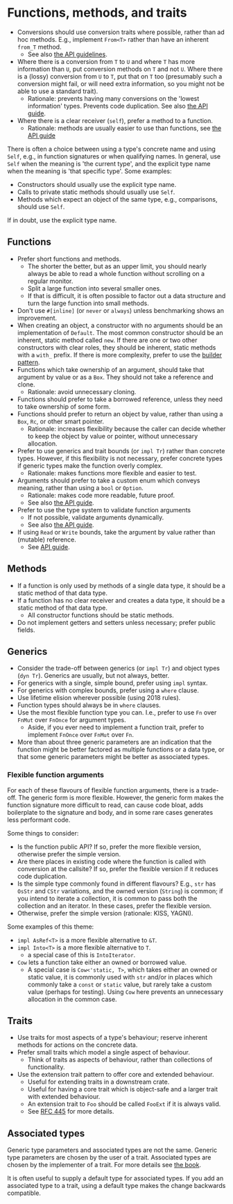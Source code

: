 # Functions, methods, and traits

* Conversions should use conversion traits where possible, rather than ad hoc methods.
  E.g., implement `From<T>` rather than have an inherent `from_T` method.
  - See also [the API guidelines](https://github.com/rust-lang/api-guidelines/blob/master/src/interoperability.md#conversions-use-the-standard-traits-from-asref-asmut-c-conv-traits).
* Where there is a conversion from `T` to `U` and where `T` has more information than `U`, put conversion methods on `T` and not `U`.
  Where there is a (lossy) conversion from `U` to `T`, put that on `T` too (presumably such a conversion might fail, or will need extra information, so you might not be able to use a standard trait).
  - Rationale: prevents having many conversions on the 'lowest information' types.
    Prevents code duplication.
    See also [the API guide](https://github.com/rust-lang/api-guidelines/blob/master/src/predictability.md#conversions-live-on-the-most-specific-type-involved-c-conv-specific).
* Where there is a clear receiver (`self`), prefer a method to a function.
  - Rationale: methods are usually easier to use than functions, see [the API guide](https://github.com/rust-lang/api-guidelines/blob/master/src/predictability.md#functions-with-a-clear-receiver-are-methods-c-method)

There is often a choice between using a type's concrete name and using `Self`, e.g., in function signatures or when qualifying names.
In general, use `Self` when the meaning is 'the current type', and the explicit type name when the meaning is 'that specific type'.
Some examples:

* Constructors should usually use the explicit type name.
* Calls to private static methods should usually use `Self`.
* Methods which expect an object of the same type, e.g., comparisons, should use `Self`.

If in doubt, use the explicit type name.


## Functions

* Prefer short functions and methods.
  - The shorter the better, but as an upper limit, you should nearly always be able to read a whole function without scrolling on a regular monitor.
  - Split a large function into several smaller ones.
  - If that is difficult, it is often possible to factor out a data structure and turn the large function into small methods.
* Don't use `#[inline]` (or `never` or `always`) unless benchmarking shows an improvement.
* When creating an object, a constructor with no arguments should be an implementation of `Default`.
  The most common constructor should be an inherent, static method called `new`.
  If there are one or two other constructors with clear roles, they should be inherent, static methods with a `with_` prefix.
  If there is more complexity, prefer to use the [builder pattern](https://github.com/rust-lang/api-guidelines/blob/master/src/type-safety.md#builders-enable-construction-of-complex-values-c-builder).
* Functions which take ownership of an argument, should take that argument by value or as a `Box`.
  They should not take a reference and clone.
  - Rationale: avoid unnecessary cloning.
* Functions should prefer to take a borrowed reference, unless they need to take ownership of some form.
* Functions should prefer to return an object by value, rather than using a `Box`, `Rc`, or other smart pointer.
  - Rationale: increases flexibility because the caller can decide whether to keep the object by value or pointer, without unnecessary allocation.
* Prefer to use generics and trait bounds (or `impl Tr`) rather than concrete types.
  However, if this flexibility is not necessary, prefer concrete types if generic types make the function overly complex.
  - Rationale: makes functions more flexible and easier to test.
* Arguments should prefer to take a custom enum which conveys meaning, rather than using a `bool` or `Option`.
  - Rationale: makes code more readable, future proof.
  - See also [the API guide](https://github.com/rust-lang/api-guidelines/blob/master/src/type-safety.md#arguments-convey-meaning-through-types-not-bool-or-option-c-custom-type).
* Prefer to use the type system to validate function arguments
  - If not possible, validate arguments dynamically.
  - See also [the API guide](https://github.com/rust-lang/api-guidelines/blob/master/src/dependability.md#functions-validate-their-arguments-c-validate).
* If using `Read` or `Write` bounds, take the argument by value rather than (mutable) reference.
  - See [API guide](https://github.com/rust-lang/api-guidelines/blob/master/src/interoperability.md#generic-readerwriter-functions-take-r-read-and-w-write-by-value-c-rw-value).


## Methods

* If a function is only used by methods of a single data type, it should be a static method of that data type.
* If a function has no clear receiver and creates a data type, it should be a static method of that data type.
  - All constructor functions should be static methods.
* Do not implement getters and setters unless necessary; prefer public fields.

## Generics

* Consider the trade-off between generics (or `impl Tr`) and object types (`dyn Tr`).
  Generics are usually, but not always, better.
* For generics with a single, simple bound, prefer using `impl` syntax.
* For generics with complex bounds, prefer using a `where` clause.
* Use lifetime elision wherever possible (using 2018 rules).
* Function types should always be in `where` clauses.
* Use the most flexible function type you can.
  I.e., prefer to use `Fn` over `FnMut` over `FnOnce` for argument types.
  - Aside, if you ever need to implement a function trait, prefer to implement `FnOnce` over `FnMut` over `Fn`.
* More than about three generic parameters are an indication that the function might be better factored as multiple functions or a data type, or that some generic parameters might be better as associated types.

### Flexible function arguments

For each of these flavours of flexible function arguments, there is a trade-off.
The generic form is more flexible.
However, the generic form makes the function signature more difficult to read, can cause code bloat, adds boilerplate to the signature and body, and in some rare cases generates less performant code.

Some things to consider:

* Is the function public API?
  If so, prefer the more flexible version, otherwise prefer the simple version.
* Are there places in existing code where the function is called with conversion at the callsite?
  If so, prefer the flexible version if it reduces code duplication.
* Is the simple type commonly found in different flavours?
  E.g., `str` has `OsStr` and `CStr` variations, and the owned version (`String`) is common; if you intend to iterate a collection, it is common to pass both the collection and an iterator.
  In these cases, prefer the flexible version.
* Otherwise, prefer the simple version (rationale: KISS, YAGNI).

Some examples of this theme:

* `impl AsRef<T>` is a more flexible alternative to `&T`.
* `impl Into<T>` is a more flexible alternative to `T`.
  - a special case of this is `IntoIterator`.
* `Cow` lets a function take either an owned or borrowed value.
  - A special case is `Cow<'static, T>`, which takes either an owned or static value, it is commonly used with `str` and/or in places which commonly take a `const` or `static` value, but rarely take a custom value (perhaps for testing).
  Using `Cow` here prevents an unnecessary allocation in the common case.


## Traits

* Use traits for most aspects of a type's behaviour; reserve inherent methods for actions on the concrete data.
* Prefer small traits which model a single aspect of behaviour.
  - Think of traits as aspects of behaviour, rather than collections of functionality.
* Use the extension trait pattern to offer core and extended behaviour.
  - Useful for extending traits in a downstream crate.
  - Useful for having a core trait which is object-safe and a larger trait with extended behaviour.
  - An extension trait to `Foo` should be called `FooExt` if it is always valid.
  - See [RFC 445](https://github.com/rust-lang/rfcs/blob/master/text/0445-extension-trait-conventions.md) for more details.


## Associated types

Generic type parameters and associated types are not the same.
Generic type parameters are chosen by the user of a trait.
Associated types are chosen by the implementer of a trait.
For more details see [the book](https://doc.rust-lang.org/1.30.0/book/2018-edition/ch19-03-advanced-traits.html).

It is often useful to supply a default type for associated types.
If you add an associated type to a trait, using a default type makes the change backwards compatible.
